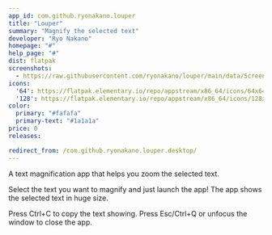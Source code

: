 ```yaml
---
app_id: com.github.ryonakano.louper
title: "Louper"
summary: "Magnify the selected text"
developer: "Ryo Nakano"
homepage: "#"
help_page: "#"
dist: flatpak
screenshots:
  - https://raw.githubusercontent.com/ryonakano/louper/main/data/Screenshot.png
icons:
  '64': https://flatpak.elementary.io/repo/appstream/x86_64/icons/64x64/com.github.ryonakano.louper.png
  '128': https://flatpak.elementary.io/repo/appstream/x86_64/icons/128x128/com.github.ryonakano.louper.png
color:
  primary: "#fafafa"
  primary-text: "#1a1a1a"
price: 0
releases:

redirect_from: /com.github.ryonakano.louper.desktop/
---
```


<p>A text magnification app that helps you zoom the selected text.</p>
<p>Select the text you want to magnify and just launch the app! The app shows the selected text in huge size.</p>
<p>Press Ctrl+C to copy the text showing. Press Esc/Ctrl+Q or unfocus the window to close the app.</p>